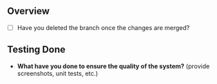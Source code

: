 <!-- Please fill out the sections prior to submitting your PR -->

## Overview

- [ ] Have you deleted the branch once the changes are merged?

## Testing Done

- **What have you done to ensure the quality of the system?** (provide screenshots, unit tests, etc.)
